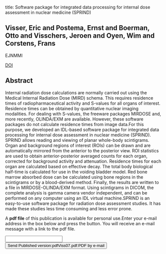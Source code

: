 title: Software package for integrated data processing for internal dose assessment in nuclear medicine (SPRIND)

## Visser, Eric and Postema, Ernst and Boerman, Otto and Visschers, Jeroen and Oyen, Wim and Corstens, Frans
EJNMMI

<a href="https://doi.org/10.1007/s00259-006-0226-z">DOI</a>

## Abstract
Internal radiation dose calculations are normally carried out using the Medical Internal Radiation Dose (MIRD) schema. This requires residence times of radiopharmaceutical activity and S-values for all organs of interest. Residence times can be obtained by quantitative nuclear imaging modalities. For dealing with S-values, the freeware packages MIRDOSE and, more recently, OLINDA/EXM are available. However, these software packages do not calculate residence times from image data.For this purpose, we developed an IDL-based software package for integrated data processing for internal dose assessment in nuclear medicine (SPRIND). SPRIND allows reading and viewing of planar whole-body scintigrams. Organ and background regions of interest (ROIs) can be drawn and are automatically mirrored from the anterior to the posterior view. ROI statistics are used to obtain anterior-posterior averaged counts for each organ, corrected for background activity and attenuation. Residence times for each organ are calculated based on effective decay. The total body biological half-time is calculated for use in the voiding bladder model. Red bone marrow absorbed dose can be calculated using bone regions in the scintigrams or by a blood-derived method. Finally, the results are written to a file in MIRDOSE-OLINDA/EXM format. Using scintigrams in DICOM, the complete analysis is gamma camera vendor independent, and can be performed on any computer using an IDL virtual machine.SPRIND is an easy-to-use software package for radiation dose assessment studies. It has made these studies less time consuming and less error prone.

A <b>pdf file</b> of this publication is available for personal use.Enter your e-mail address in the box below and press the button. You will receive an e-mail message with a link to the pdf file.
<form action="sender.php">  <input type="text" name="email">  <input type="submit" value="Send Published version:pdfViss07.pdf:PDF by e-mail"></form>